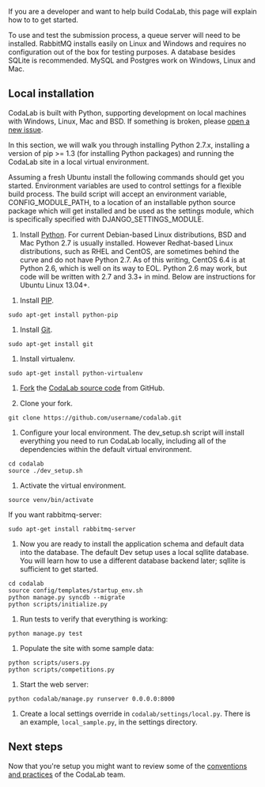 If you are a developer and want to help build CodaLab, this page will explain how to to get started.

To use and test the submission process, a queue server will need to be installed. RabbitMQ installs easily on Linux and Windows and requires no configuration out of the box for testing purposes. A database besides SQLite is recommended. MySQL and Postgres work on Windows, Linux and Mac.
## Local installation

CodaLab is built with Python, supporting development on local machines with Windows, Linux, Mac and BSD. If something is broken, please [open a new issue](https://github.com/codalab/codalab/issues?state=open).

In this section, we will walk you through installing Python 2.7.x, installing a version of pip >= 1.3 (for installing Python packages) and running the CodaLab site in a local virtual environment.

Assuming a fresh Ubuntu install the following commands should get you started. Environment variables are used to control settings for a flexible build process. The build script will accept an environment variable, CONFIG_MODULE_PATH, to a location of an installable python source package which will get installed and be used as the settings module, which is specifically specified with DJANGO_SETTINGS_MODULE.

1. Install [Python](http://www.python.org/getit/). For current Debian-based Linux distributions, BSD and Mac Python 2.7 is usually installed. However Redhat-based Linux distributions, such as RHEL and CentOS, are sometimes behind the curve and do not have Python 2.7. As of this writing, CentOS 6.4 is at Python 2.6, which is well on its way to EOL. Python 2.6 may work, but code will be written with 2.7 and 3.3+ in mind. Below are instructions for Ubuntu Linux 13.04+.

<!-- Verify whether this step is necessary (PIP is installed by dev_setup script): -->
1. Install [PIP](https://pypi.python.org/pypi/pip).
```
sudo apt-get install python-pip
```

1. Install [Git](http://git-scm.com/download/linux).
```
sudo apt-get install git
```

1. Install virtualenv.
```
sudo apt-get install python-virtualenv
```

1. [Fork](https://help.github.com/articles/fork-a-repo) the [CodaLab source code](https://github.com/codalab/codalab) from GitHub.

1. Clone your fork.
```
git clone https://github.com/username/codalab.git
```

1. Configure your local environment. The dev_setup.sh script will install everything you need to run CodaLab locally, including all of the dependencies within the default virtual environment.
```
cd codalab
source ./dev_setup.sh
```

1. Activate the virtual environment.
```
source venv/bin/activate
```

If you want rabbitmq-server:
```
sudo apt-get install rabbitmq-server
```

1. Now you are ready to install the application schema and default data into the database. The default Dev setup uses a local sqllite database. You will learn how to use a different database backend later; sqllite is sufficient to get started. 
```
cd codalab
source config/templates/startup_env.sh
python manage.py syncdb --migrate
python scripts/initialize.py
```

1. Run tests to verify that everything is working:
```
python manage.py test
```

1. Populate the site with some sample data:
```        
python scripts/users.py
python scripts/competitions.py
```

1. Start the web server:
```
python codalab/manage.py runserver 0.0.0.0:8000
```

1. Create a local settings override in `codalab/settings/local.py`. There is an example, `local_sample.py`, in the settings directory.

## Next steps

Now that you're setup you might want to review some of the [conventions and practices](https://github.com/codalab/codalab/wiki/Dev:-Developer-Guidelines) of the CodaLab team.